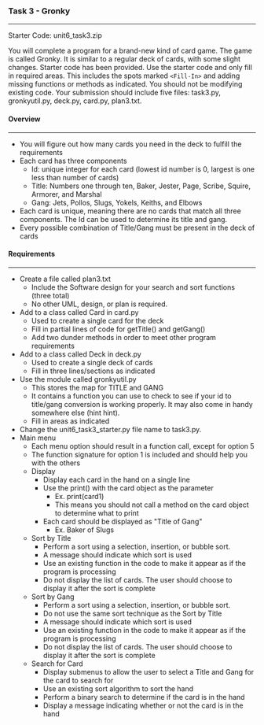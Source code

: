 ### Task 3 - Gronky
---
Starter Code: unit6_task3.zip

You will complete a program for a brand-new kind of card game. The game is called Gronky. It is similar to a regular deck of cards, with some slight changes. Starter code has been provided. Use the starter code and only fill in required areas. This includes the spots marked `<Fill-In>` and adding missing functions or methods as indicated. You should not be modifying existing code. Your submission should include five files: task3.py, gronkyutil.py, deck.py, card.py, plan3.txt.

#### Overview
---
* You will figure out how many cards you need in the deck to fulfill the requirements
* Each card has three components
  * Id: unique integer for each card (lowest id number is 0, largest is one less than number of cards)
  * Title: Numbers one through ten, Baker, Jester, Page, Scribe, Squire, Armorer, and Marshal
  * Gang: Jets, Pollos, Slugs, Yokels, Keiths, and Elbows
* Each card is unique, meaning there are no cards that match all three components. The Id can be used to determine its title and gang.
* Every possible combination of Title/Gang must be present in the deck of cards


#### Requirements
---
* Create a file called plan3.txt
  * Include the Software design for your search and sort functions (three total)
  * No other UML, design, or plan is required.
* Add to a class called Card in card.py
  * Used to create a single card for the deck
  * Fill in partial lines of code for getTitle() and getGang()
  * Add two dunder methods in order to meet other program requirements
* Add to a class called Deck in deck.py
  * Used to create a single deck of cards
  * Fill in three lines/sections as indicated
* Use the module called gronkyutil.py
  * This stores the map for TITLE and GANG
  * It contains a function you can use to check to see if your id to title/gang conversion is working properly. It may also come in handy somewhere else (hint hint).
  * Fill in areas as indicated
* Change the unit6_task3_starter.py file name to task3.py.
* Main menu
  * Each menu option should result in a function call, except for option 5
  * The function signature for option 1 is included and should help you with the others
  * Display
    * Display each card in the hand on a single line
    * Use the print() with the card object as the parameter
      * Ex. print(card1)
      * This means you should not call a method on the card object to determine what to print
    * Each card should be displayed as "Title of Gang"
      * Ex. Baker of Slugs
  * Sort by Title
    * Perform a sort using a selection, insertion, or bubble sort.
    * A message should indicate which sort is used
    * Use an existing function in the code to make it appear as if the program is processing
    * Do not display the list of cards. The user should choose to display it after the sort is complete
  * Sort by Gang
    * Perform a sort using a selection, insertion, or bubble sort.
    * Do not use the same sort technique as the Sort by Title
    * A message should indicate which sort is used
    * Use an existing function in the code to make it appear as if the program is processing
    * Do not display the list of cards. The user should choose to display it after the sort is complete
  * Search for Card
    * Display submenus to allow the user to select a Title and Gang for the card to search for
    * Use an existing sort algorithm to sort the hand
    * Perform a binary search to determine if the card is in the hand
    * Display a message indicating whether or not the card is in the hand
